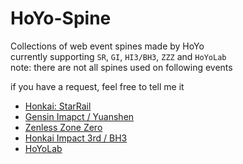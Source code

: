 # HoYo-Spine
Collections of web event spines made by HoYo  
currently supporting `SR`, `GI`, `HI3/BH3`, `ZZZ` and `HoYoLab`  
note: there are not all spines used on following events  
   
if you have a request, feel free to tell me it  
  
- [Honkai: StarRail](SR)
- [Gensin Imapct / Yuanshen](GI)
- [Zenless Zone Zero](ZZZ)
- [Honkai Impact 3rd / BH3](HI3)
- [HoYoLab](HoYoLab)